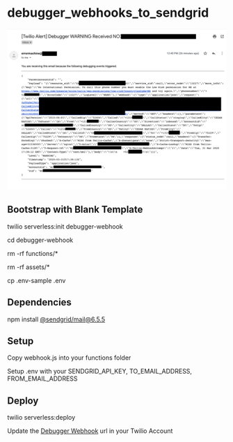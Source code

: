 # debugger_webhooks_to_sendgrid

![Screenshot](/ScreenShot-Redacted.png)

## Bootstrap with Blank Template

twilio serverless:init debugger-webhook

cd debugger-webhook

rm -rf functions/*

rm -rf assets/*

cp .env-sample .env


## Dependencies

npm install [@sendgrid/mail@6.5.5](https://www.npmjs.com/package/@sendgrid/mail)

## Setup

Copy webhook.js into your functions folder

Setup .env with your SENDGRID_API_KEY, TO_EMAIL_ADDRESS, FROM_EMAIL_ADDRESS

## Deploy

twilio serverless:deploy

Update the [Debugger Webhook](https://www.twilio.com/console/debugger/alert-triggers) url in your Twilio Account
